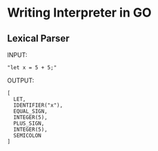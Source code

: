 # Writing Interpreter in GO

## Lexical Parser

INPUT:

```
"let x = 5 + 5;"
```

OUTPUT:

```
[
  LET,
  IDENTIFIER("x"),
  EQUAL_SIGN,
  INTEGER(5),
  PLUS_SIGN,
  INTEGER(5),
  SEMICOLON
]
```
